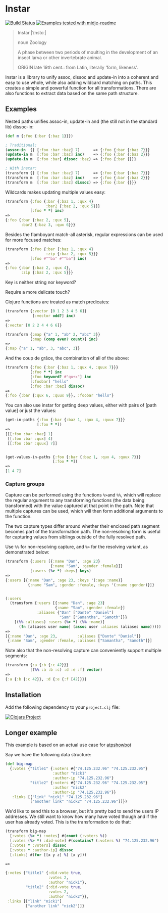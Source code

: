 # Instar

[![Build Status](https://travis-ci.org/boxed/instar.svg?branch=master)](https://travis-ci.org/boxed/instar)
[![Examples tested with midje-readme](http://img.shields.io/badge/readme-tested-brightgreen.svg)](https://github.com/boxed/midje-readme)

> Instar |ˈɪnstɑː|
>
> noun Zoology
>
> A phase between two periods of moulting in the development of an insect larva or other invertebrate animal.
>
> ORIGIN late 19th cent.: from Latin, literally ‘form, likeness’.

Instar is a library to unify assoc, dissoc and update-in into a coherent and easy to use whole, while also adding wildcard matching on paths. This creates a simple and powerful function for all transformations. There are also functions to extract data based on the same path structure.

## Examples

Nested paths unifies assoc-in, update-in and (the still not in the standard lib) dissoc-in:

```clojure
(def m {:foo {:bar {:baz 1}}})

; Traditional:
(assoc-in  {} [:foo :bar :baz] 7)      => {:foo {:bar {:baz 7}}}
(update-in m  [:foo :bar :baz] inc)    => {:foo {:bar {:baz 2}}}
(update-in m  [:foo :bar] dissoc :baz) => {:foo {:bar {}}}

; With instar:
(transform {} [:foo :bar :baz] 7)      => {:foo {:bar {:baz 7}}}
(transform m  [:foo :bar :baz] inc)    => {:foo {:bar {:baz 2}}}
(transform m  [:foo :bar :baz] dissoc) => {:foo {:bar {}}}
```

Wildcards makes updating multiple values easy:

```clojure
(transform {:foo {:bar {:baz 1, :qux 4}
                  :bar2 {:baz 2, :qux 5}}}
           [:foo * *] inc)
=>
{:foo {:bar {:baz 2, :qux 5},
       :bar2 {:baz 3, :qux 6}}}
```

Besides the flamboyant match-all asterisk, regular expressions can be used for more focused matches:

```clojure
(transform {:foo {:bar {:baz 1, :qux 4}
                  :zip {:baz 2, :qux 5}}}
           [:foo #"^ba" #"^ba"] inc)
=>
{:foo {:bar {:baz 2, :qux 4},
       :zip {:baz 2, :qux 5}}}
```

Key is neither string nor keyword?

Require a more delicate touch?

Clojure functions are treated as match predicates:

```clojure
(transform {:vector [0 1 2 3 4 5 6]}
            [:vector odd?] inc)
=>
{:vector [0 2 2 4 4 6 6]}

(transform {:map {"a" 1, "ab" 2, "abc" 3}}
           [:map (comp even? count)] inc)
=>
{:map {"a" 1, "ab", 3, "abc", 3}}
```

And the coup de grâce, the combination of all of the above:

```clojure
(transform {:foo {:bar {:baz 1, :qux 4, :quux 7}}}
           [:foo * *] inc
           [:foo keyword? #"qu+x"] inc
           [:foobar] "hello"
           [:foo :bar :baz] dissoc)
=>
{:foo {:bar {:qux 6, :quux 9}}, :foobar "hello"}
```

You can also use instar for getting deep values, either with pairs of [path value] or just the values:

```clojure
(get-in-paths {:foo {:bar {:baz 1, :qux 4, :quux 7}}}
              [:foo * *])
=>
[[[:foo :bar :baz] 1]
 [[:foo :bar :qux] 4]
 [[:foo :bar :quux] 7]]


(get-values-in-paths {:foo {:bar {:baz 1, :qux 4, :quux 7}}}
                     [:foo * *])
=>
[1 4 7]
```

### Capture groups

Capture can be performed using the functions `%>`and `%%`, which will replace
the regular argument to any transforming functions (the data being transformed)
with the value captured at that point in the path. Note that multiple
captures can be used, which will then form additional arguments to the function.

The two capture types differ around whether their enclosed path segment becomes
part of the transformation path. The non-resolving form is useful for
capturing values from siblings outside of the fully resolved path.

Use `%%` for non-resolving capture, and `%>` for the resolving variant, as
demonstrated below:


```clojure
(transform {:users [{:name "Dan", :age 23}
                    {:name "Sam", :gender :female}]}
           [:users (%> *) :keys] keys)
=>
{:users [{:name "Dan", :age 23, :keys '(:age :name)}
          {:name "Sam", :gender :female, :keys '(:name :gender)}]}


(:users
  (transform {:users [{:name "Dan", :age 23}
                      {:name "Sam", :gender :female}]
              :aliases {"Dan" ["Dante" "Daniel"]
                        "Sam" ["Samantha", "Samoth"]}}
    [(%% :aliases) :users (%> *) (%% :name)]
      (fn [aliases user name] (assoc user :aliases (aliases name)))))
=>
[{:name "Dan", :age 23,         :aliases ["Dante" "Daniel"]}
 {:name "Sam", :gender :female, :aliases ["Samantha", "Samoth"]}]
```

Note also that the non-resolving capture can conveniently support multiple segments:

```clojure
(transform {:a {:b {:c 42}}}
           [(%% :a :b :c) :d :e :f] vector)
=>
{:a {:b {:c 42}}, :d {:e {:f [42]}}}
```


## Installation

Add the following dependency to your `project.clj` file:

[![Clojars Project](http://clojars.org/instar/latest-version.svg)](http://clojars.org/instar)

## Longer example

This example is based on an actual use case for [atpshowbot](https://github.com/boxed/atpshowbot)

Say we have the following data structure:

```clojure
(def big-map
  {:votes {"title1" {:voters #{"74.125.232.96" "74.125.232.95"}
                     :author "nick1"
                     :author-ip "74.125.232.96"}
           "title2" {:voters #{"74.125.232.96" "74.125.232.95"}
                     :author "nick2"
                     :author-ip "74.125.232.96"}}
   :links [["link" "nick1" "74.125.232.96"]
           ["another link" "nick2" "74.125.232.96"]]})

```

We'd like to send this to a browser, but it's pretty bad to send the users IP
addresses. We still want to know how many have voted though and if the user has already voted.
This is the transformation to do that:

```clojure
(transform big-map
  [:votes (%> *) :votes] #(count (:voters %))
  [:votes (%> *) :did-vote] #(contains? (:voters %) "74.125.232.96")
  [:votes * :voters] dissoc
  [:votes * :author-ip] dissoc
  [:links] #(for [[x y z] %] [x y]))

=>

{:votes {"title1" {:did-vote true,
                   :votes 2,
                   :author "nick1"},
         "title2" {:did-vote true,
                   :votes 2,
                   :author "nick2"}},
 :links [["link" "nick1"]
         ["another link" "nick2"]]}
```
